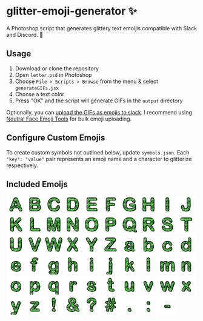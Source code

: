 # glitter-emoji-generator :sparkles:
A Photoshop script that generates glittery text emoijis compatible with Slack and Discord. :dizzy:

## Usage
1. Download or clone the repository
2. Open `letter.psd` in Photoshop
3. Choose `File > Scripts > Browse` from the menu & select `generateGIFs.jsx`
4. Choose a text color
5. Press "OK" and the script will generate GIFs in the  `output` directory

Optionally, you can [upload the GIFs as emojis to slack](https://slack.com/help/articles/206870177-Add-custom-emoji). I recommend using [Neutral Face Emoji Tools](https://chrome.google.com/webstore/detail/slack-emoji-tools/anchoacphlfbdomdlomnbbfhcmcdmjej) for bulk emoji uploading.

## Configure Custom Emojis
To create custom symbols not outlined below, update `symbols.json`. Each `"key": "value"` pair represents an emoji name and a character to glitterize respectively.

## Included Emoijs
<img src="output/glitter-a.gif?raw=true" width="50" title="glitter-a" alt="+emojiNamePrefix + key+"><img src="output/glitter-b.gif?raw=true" width="50" title="glitter-b" alt="+emojiNamePrefix + key+"><img src="output/glitter-c.gif?raw=true" width="50" title="glitter-c" alt="+emojiNamePrefix + key+"><img src="output/glitter-d.gif?raw=true" width="50" title="glitter-d" alt="+emojiNamePrefix + key+"><img src="output/glitter-e.gif?raw=true" width="50" title="glitter-e" alt="+emojiNamePrefix + key+"><img src="output/glitter-f.gif?raw=true" width="50" title="glitter-f" alt="+emojiNamePrefix + key+"><img src="output/glitter-g.gif?raw=true" width="50" title="glitter-g" alt="+emojiNamePrefix + key+"><img src="output/glitter-h.gif?raw=true" width="50" title="glitter-h" alt="+emojiNamePrefix + key+"><img src="output/glitter-i.gif?raw=true" width="50" title="glitter-i" alt="+emojiNamePrefix + key+"><img src="output/glitter-j.gif?raw=true" width="50" title="glitter-j" alt="+emojiNamePrefix + key+"><img src="output/glitter-k.gif?raw=true" width="50" title="glitter-k" alt="+emojiNamePrefix + key+"><img src="output/glitter-l.gif?raw=true" width="50" title="glitter-l" alt="+emojiNamePrefix + key+"><img src="output/glitter-m.gif?raw=true" width="50" title="glitter-m" alt="+emojiNamePrefix + key+"><img src="output/glitter-n.gif?raw=true" width="50" title="glitter-n" alt="+emojiNamePrefix + key+"><img src="output/glitter-o.gif?raw=true" width="50" title="glitter-o" alt="+emojiNamePrefix + key+"><img src="output/glitter-p.gif?raw=true" width="50" title="glitter-p" alt="+emojiNamePrefix + key+"><img src="output/glitter-q.gif?raw=true" width="50" title="glitter-q" alt="+emojiNamePrefix + key+"><img src="output/glitter-r.gif?raw=true" width="50" title="glitter-r" alt="+emojiNamePrefix + key+"><img src="output/glitter-s.gif?raw=true" width="50" title="glitter-s" alt="+emojiNamePrefix + key+"><img src="output/glitter-t.gif?raw=true" width="50" title="glitter-t" alt="+emojiNamePrefix + key+"><img src="output/glitter-u.gif?raw=true" width="50" title="glitter-u" alt="+emojiNamePrefix + key+"><img src="output/glitter-v.gif?raw=true" width="50" title="glitter-v" alt="+emojiNamePrefix + key+"><img src="output/glitter-w.gif?raw=true" width="50" title="glitter-w" alt="+emojiNamePrefix + key+"><img src="output/glitter-x.gif?raw=true" width="50" title="glitter-x" alt="+emojiNamePrefix + key+"><img src="output/glitter-y.gif?raw=true" width="50" title="glitter-y" alt="+emojiNamePrefix + key+"><img src="output/glitter-z.gif?raw=true" width="50" title="glitter-z" alt="+emojiNamePrefix + key+"><img src="output/glitter-a_lower.gif?raw=true" width="50" title="glitter-a_lower" alt="+emojiNamePrefix + key+"><img src="output/glitter-b_lower.gif?raw=true" width="50" title="glitter-b_lower" alt="+emojiNamePrefix + key+"><img src="output/glitter-c_lower.gif?raw=true" width="50" title="glitter-c_lower" alt="+emojiNamePrefix + key+"><img src="output/glitter-d_lower.gif?raw=true" width="50" title="glitter-d_lower" alt="+emojiNamePrefix + key+"><img src="output/glitter-e_lower.gif?raw=true" width="50" title="glitter-e_lower" alt="+emojiNamePrefix + key+"><img src="output/glitter-f_lower.gif?raw=true" width="50" title="glitter-f_lower" alt="+emojiNamePrefix + key+"><img src="output/glitter-g_lower.gif?raw=true" width="50" title="glitter-g_lower" alt="+emojiNamePrefix + key+"><img src="output/glitter-h_lower.gif?raw=true" width="50" title="glitter-h_lower" alt="+emojiNamePrefix + key+"><img src="output/glitter-i_lower.gif?raw=true" width="50" title="glitter-i_lower" alt="+emojiNamePrefix + key+"><img src="output/glitter-j_lower.gif?raw=true" width="50" title="glitter-j_lower" alt="+emojiNamePrefix + key+"><img src="output/glitter-k_lower.gif?raw=true" width="50" title="glitter-k_lower" alt="+emojiNamePrefix + key+"><img src="output/glitter-l_lower.gif?raw=true" width="50" title="glitter-l_lower" alt="+emojiNamePrefix + key+"><img src="output/glitter-m_lower.gif?raw=true" width="50" title="glitter-m_lower" alt="+emojiNamePrefix + key+"><img src="output/glitter-n_lower.gif?raw=true" width="50" title="glitter-n_lower" alt="+emojiNamePrefix + key+"><img src="output/glitter-o_lower.gif?raw=true" width="50" title="glitter-o_lower" alt="+emojiNamePrefix + key+"><img src="output/glitter-p_lower.gif?raw=true" width="50" title="glitter-p_lower" alt="+emojiNamePrefix + key+"><img src="output/glitter-q_lower.gif?raw=true" width="50" title="glitter-q_lower" alt="+emojiNamePrefix + key+"><img src="output/glitter-r_lower.gif?raw=true" width="50" title="glitter-r_lower" alt="+emojiNamePrefix + key+"><img src="output/glitter-s_lower.gif?raw=true" width="50" title="glitter-s_lower" alt="+emojiNamePrefix + key+"><img src="output/glitter-t_lower.gif?raw=true" width="50" title="glitter-t_lower" alt="+emojiNamePrefix + key+"><img src="output/glitter-u_lower.gif?raw=true" width="50" title="glitter-u_lower" alt="+emojiNamePrefix + key+"><img src="output/glitter-v_lower.gif?raw=true" width="50" title="glitter-v_lower" alt="+emojiNamePrefix + key+"><img src="output/glitter-w_lower.gif?raw=true" width="50" title="glitter-w_lower" alt="+emojiNamePrefix + key+"><img src="output/glitter-x_lower.gif?raw=true" width="50" title="glitter-x_lower" alt="+emojiNamePrefix + key+"><img src="output/glitter-y_lower.gif?raw=true" width="50" title="glitter-y_lower" alt="+emojiNamePrefix + key+"><img src="output/glitter-z_lower.gif?raw=true" width="50" title="glitter-z_lower" alt="+emojiNamePrefix + key+"><img src="output/glitter-exlamation.gif?raw=true" width="50" title="glitter-exlamation" alt="+emojiNamePrefix + key+"><img src="output/glitter-ampersand.gif?raw=true" width="50" title="glitter-ampersand" alt="+emojiNamePrefix + key+"><img src="output/glitter-question.gif?raw=true" width="50" title="glitter-question" alt="+emojiNamePrefix + key+"><img src="output/glitter-hashtag.gif?raw=true" width="50" title="glitter-hashtag" alt="+emojiNamePrefix + key+"><img src="output/glitter-period.gif?raw=true" width="50" title="glitter-period" alt="+emojiNamePrefix + key+"><img src="output/glitter-colon.gif?raw=true" width="50" title="glitter-colon" alt="+emojiNamePrefix + key+"><img src="output/glitter-dash.gif?raw=true" width="50" title="glitter-dash" alt="+emojiNamePrefix + key+">

